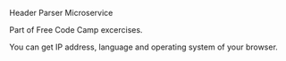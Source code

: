 Header Parser Microservice

Part of Free Code Camp excercises.


You can get IP address, language and operating system of your browser.
